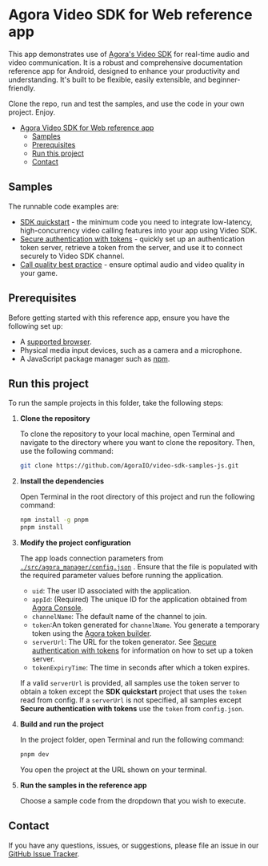 # Agora Video SDK for Web reference app

This app demonstrates use of [Agora's Video SDK](https://docs.agora.io/en/video-calling/get-started/get-started-sdk) for real-time audio and video communication. It is a robust and comprehensive documentation reference app for Android, designed to enhance your productivity and understanding. It's built to be flexible, easily extensible, and beginner-friendly.

Clone the repo, run and test the samples, and use the code in your own project. Enjoy.

- [Agora Video SDK for Web reference app](#agora-video-sdk-for-web-reference-app)
  - [Samples](#samples)
  - [Prerequisites](#prerequisites)
  - [Run this project](#run-this-project)
  - [Contact](#contact)


## Samples  

The runnable code examples are:

- [SDK quickstart](./src/sdk_quickstart/) - the minimum code you need to integrate low-latency, high-concurrency
  video calling features into your app using Video SDK.
- [Secure authentication with tokens](./src/secure_authentication/) - quickly set up an authentication token 
  server, retrieve a token from the server, and use it to connect securely to Video SDK channel.
- [Call quality best practice](./src/call_quality/) - ensure optimal audio and video quality in your game.

## Prerequisites

Before getting started with this reference app, ensure you have the following set up:

- A [supported browser](../reference/supported-platforms#browsers).
- Physical media input devices, such as a camera and a microphone.
- A JavaScript package manager such as [npm](https://www.npmjs.com/package/npm).


## Run this project

To run the sample projects in this folder, take the following steps:

1. **Clone the repository**

    To clone the repository to your local machine, open Terminal and navigate to the directory where you want to clone the repository. Then, use the following command:

    ```bash
    git clone https://github.com/AgoraIO/video-sdk-samples-js.git
    ```

1. **Install the dependencies** 

    Open Terminal in the root directory of this project and run the following command:

    ```bash
    npm install -g pnpm
    pnpm install
    ```
 
1. **Modify the project configuration**

   The app loads connection parameters from [`./src/agora_manager/config.json`](./src/agora_manager/config.json)
   . Ensure that the file is populated with the required parameter values before running the application.

    - `uid`: The user ID associated with the application.
    - `appId`: (Required) The unique ID for the application obtained from [Agora Console](https://console.agora.io). 
    - `channelName`: The default name of the channel to join.
    - `token`:An token generated for `channelName`. You generate a temporary token using the [Agora token builder](https://agora-token-generator-demo.vercel.app/).
    - `serverUrl`: The URL for the token generator. See [Secure authentication with tokens](authentication-workflow) for information on how to set up a token server.
    - `tokenExpiryTime`: The time in seconds after which a token expires.

    If a valid `serverUrl` is provided, all samples use the token server to obtain a token except the **SDK quickstart** project that uses the `token` read from config. If a `serverUrl` is not specified, all samples except **Secure authentication with tokens** use the `token` from `config.json`.

1. **Build and run the project**

   In the project folder, open Terminal and run the following command:

    ``` bash
    pnpm dev
    ```

    You open the project at the URL shown on your terminal.

1. **Run the samples in the reference app**

   Choose a sample code from the dropdown that you wish to execute.

## Contact

If you have any questions, issues, or suggestions, please file an issue in our [GitHub Issue Tracker](https://github.com/AgoraIO/video-sdk-samples-js/issues).
